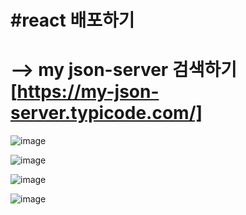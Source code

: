# #react 배포하기

# --> my json-server 검색하기 [https://my-json-server.typicode.com/]
![image](https://github.com/leegowoon/react/assets/145514701/ffa7b22b-ca5a-4db7-86c6-11db38c4e40d)

![image](https://github.com/leegowoon/react/assets/145514701/c5ad885d-58f6-49a3-a2b4-da788d5fbd1d)

![image](https://github.com/leegowoon/react/assets/145514701/d6dab1b9-f9c5-4cf7-96a7-775bf082a405)


![image](https://github.com/leegowoon/react/assets/145514701/431c28a7-de26-40c7-b672-04500b80e292)
